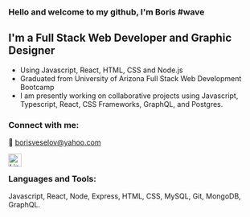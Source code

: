 ### Hello and welcome to my github, I'm Boris #wave

## I'm a Full Stack Web Developer and Graphic Designer
- Using Javascript, React, HTML, CSS and Node.js
- Graduated from University of Arizona Full Stack Web Development Bootcamp
- I am presently working on collaborative projects using Javascript, Typescript, React, CSS Frameworks, GraphQL, and Postgres.

### Connect with me:

:email: borisveselov@yahoo.com

[<img align="left" alt="LinkedIn" width="26px" src="https://github.com/gauravghongde/social-icons/blob/master/PNG/Color/LinkedIN.png" />](https://www.linkedin.com/in/veselavalava)

<br />

### Languages and Tools:

Javascript, React, Node, Express, HTML, CSS, MySQL, Git, MongoDB, GraphQL.

<br />
<br />
